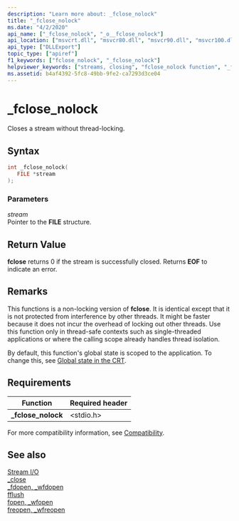 ```yaml
---
description: "Learn more about: _fclose_nolock"
title: "_fclose_nolock"
ms.date: "4/2/2020"
api_name: ["_fclose_nolock", "_o__fclose_nolock"]
api_location: ["msvcrt.dll", "msvcr80.dll", "msvcr90.dll", "msvcr100.dll", "msvcr100_clr0400.dll", "msvcr110.dll", "msvcr110_clr0400.dll", "msvcr120.dll", "msvcr120_clr0400.dll", "ucrtbase.dll", "api-ms-win-crt-stdio-l1-1-0.dll", "api-ms-win-crt-private-l1-1-0.dll"]
api_type: ["DLLExport"]
topic_type: ["apiref"]
f1_keywords: ["fclose_nolock", "_fclose_nolock"]
helpviewer_keywords: ["streams, closing", "fclose_nolock function", "_fclose_nolock function"]
ms.assetid: b4af4392-5fc8-49bb-9fe2-ca7293d3ce04
---
```

# _fclose_nolock

Closes a stream without thread-locking.

## Syntax

```C
int _fclose_nolock(
   FILE *stream
);
```

### Parameters

*stream*<br/>
Pointer to the **FILE** structure.

## Return Value

**fclose** returns 0 if the stream is successfully closed. Returns **EOF** to indicate an error.

## Remarks

This functions is a non-locking version of **fclose**. It is identical except that it is not protected from interference by other threads. It might be faster because it does not incur the overhead of locking out other threads. Use this function only in thread-safe contexts such as single-threaded applications or where the calling scope already handles thread isolation.

By default, this function's global state is scoped to the application. To change this, see [Global state in the CRT](../global-state.md).

## Requirements

|Function|Required header|
|--------------|---------------------|
|**_fclose_nolock**|\<stdio.h>|

For more compatibility information, see [Compatibility](../../c-runtime-library/compatibility.md).

## See also

[Stream I/O](../../c-runtime-library/stream-i-o.md)<br/>
[_close](close.md)<br/>
[_fdopen, _wfdopen](fdopen-wfdopen.md)<br/>
[fflush](fflush.md)<br/>
[fopen, _wfopen](fopen-wfopen.md)<br/>
[freopen, _wfreopen](freopen-wfreopen.md)<br/>
